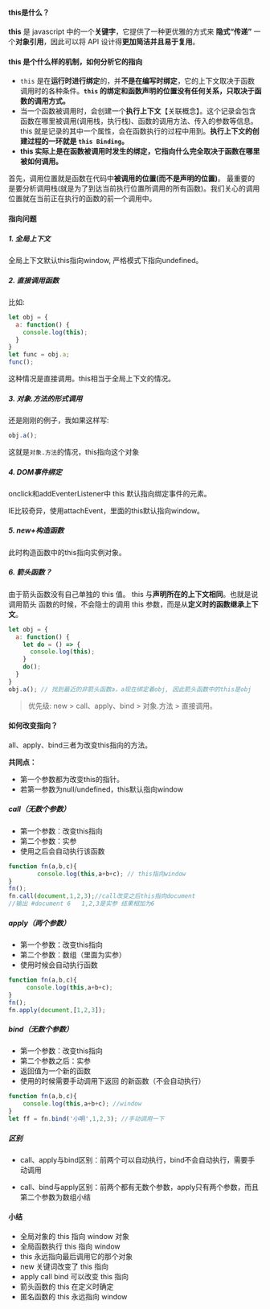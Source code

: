 #### this是什么？

**this** 是 javascript 中的一个**关键字**，它提供了一种更优雅的方式来 **隐式“传递”** 一个**对象引用**，因此可以将 API 设计得**更加简洁并且易于复用**。



#### this 是个什么样的机制，如何分析它的指向

- `this` 是在**运行时进行绑定**的，并**不是在编写时绑定**，它的上下文取决于函数调用时的各种条件。**`this` 的绑定和函数声明的位置没有任何关系，只取决于函数的调用方式。**
- 当一个函数被调用时，会创建一个**执行上下文**【关联概念】。这个记录会包含函数在哪里被调用(调用栈，执行栈)、函数的调用方法、传入的参数等信息。this 就是记录的其中一个属性，会在函数执行的过程中用到。**执行上下文的创建过程的一环就是 `this Binding`。**
- **this 实际上是在函数被调用时发生的绑定，它指向什么完全取决于函数在哪里被如何调用。**

首先，调用位置就是函数在代码中**被调用的位置(而不是声明的位置)**。 最重要的是要分析调用栈(就是为了到达当前执行位置所调用的所有函数)。我们关心的调用位置就在当前正在执行的函数的前一个调用中。

#### 指向问题

##### 1. 全局上下文

全局上下文默认this指向window, 严格模式下指向undefined。

##### 2. 直接调用函数

比如:

```js
let obj = {
  a: function() {
    console.log(this);
  }
}
let func = obj.a;
func();
```

这种情况是直接调用。this相当于全局上下文的情况。

##### 3. 对象.方法的形式调用

还是刚刚的例子，我如果这样写:

```js
obj.a();
```

这就是`对象.方法`的情况，this指向这个对象

##### 4. DOM事件绑定

onclick和addEventerListener中 this 默认指向绑定事件的元素。

IE比较奇异，使用attachEvent，里面的this默认指向window。

##### 5. new+构造函数

此时构造函数中的this指向实例对象。

##### 6. 箭头函数？

由于箭头函数没有自己单独的 this 值。 this 与**声明所在的上下文相同**。也就是说调用箭头
函数的时候，不会隐士的调用 this 参数，而是从**定义时的函数继承上下文**。

```js
let obj = {
  a: function() {
    let do = () => {
      console.log(this);
    }
    do();
  }
}
obj.a(); // 找到最近的非箭头函数a，a现在绑定着obj, 因此箭头函数中的this是obj

```

> 优先级: new  > call、apply、bind  > 对象.方法 > 直接调用。

#### 如何改变指向？

all、apply、bind三者为改变this指向的方法。

**共同点：**

- 第一个参数都为改变this的指针。
- 若第一参数为null/undefined，this默认指向window

##### call（无数个参数）

- 第一个参数：改变this指向
- 第二个参数：实参
- 使用之后会自动执行该函数

```js
function fn(a,b,c){
        console.log(this,a+b+c); // this指向window
}
fn();
fn.call(document,1,2,3);//call改变之后this指向document  
//输出 #document 6   1,2,3是实参 结果相加为6
```

##### apply（两个参数）

- 第一个参数：改变this指向
- 第二个参数：数组（里面为实参）
- 使用时候会自动执行函数

```js
function fn(a,b,c){
     console.log(this,a+b+c); 
}
fn();
fn.apply(document,[1,2,3]); 
```

##### bind（无数个参数）

- 第一个参数：改变this指向
- 第二个参数之后：实参
- 返回值为一个新的函数
- 使用的时候需要手动调用下返回 的新函数（不会自动执行）

```js
function fn(a,b,c){
    console.log(this,a+b+c); //window
}
let ff = fn.bind('小明',1,2,3); //手动调用一下
```

##### 区别

- call、apply与bind区别：前两个可以自动执行，bind不会自动执行，需要手动调用

- call、bind与apply区别：前两个都有无数个参数，apply只有两个参数，而且第二个参数为数组小结

#### 小结

- 全局对象的 this 指向 window 对象
- 全局函数执行 this 指向 window
- this 永远指向最后调用它的那个对象
- new 关键词改变了 this 指向
- apply call bind 可以改变 this 指向
- 箭头函数的 this 在定义时确定
- 匿名函数的 this 永远指向 window

